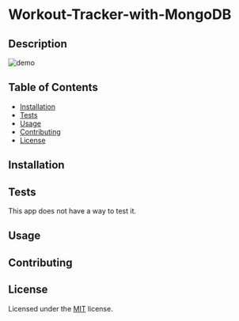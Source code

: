 # Workout-Tracker-with-MongoDB

## Description


![demo](./assets/demo.gif)

## Table of Contents
- [Installation](#installation)
- [Tests](#tests)
- [Usage](#usage)
- [Contributing](#contributing)
- [License](#license)

## Installation

## Tests
This app does not have a way to test it.

## Usage 

## Contributing 

## License 
Licensed under the [MIT](./assets/LICENSE.txt) license.